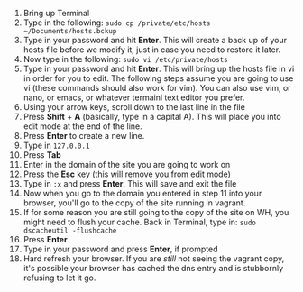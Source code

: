 1. Bring up Terminal
2. Type in the following: `sudo cp /private/etc/hosts ~/Documents/hosts.bckup`
3. Type in your password and hit **Enter**. This will create a back up of your hosts file before we modify it, just in case you need to restore it later.
4. Now type in the following: `sudo vi /etc/private/hosts`
5. Type in your password and hit **Enter**. This will bring up the hosts file in vi in order for you to edit. The following steps assume you are going to use vi (these commands should also work for vim).  You can also use vim, or nano, or emacs, or whatever termainl text editor you prefer.
6. Using your arrow keys, scroll down to the last line in the file 
7. Press **Shift** + **A** (basically, type in a capital A). This will place you into edit mode at the end of the line.
8. Press **Enter** to create a new line.
9. Type in `127.0.0.1`
10. Press **Tab**
11. Enter in the domain of the site you are going to work on
12. Press the **Esc** key (this will remove you from edit mode)
13. Type in `:x` and press **Enter**. This will save and exit the file
14. Now when you go to the domain you entered in step 11 into your browser, you'll go to the copy of the site running in vagrant. 
15. If for some reason you are still going to the copy of the site on WH, you might need to flush your cache.  Back in Terminal, type in: `sudo dscacheutil -flushcache` 
16. Press **Enter** 
17. Type in your password and press **Enter**, if prompted
18. Hard refresh your browser. If you are *still* not seeing the vagrant copy, it's possible your browser has cached the dns entry and is stubbornly refusing to let it go.  
